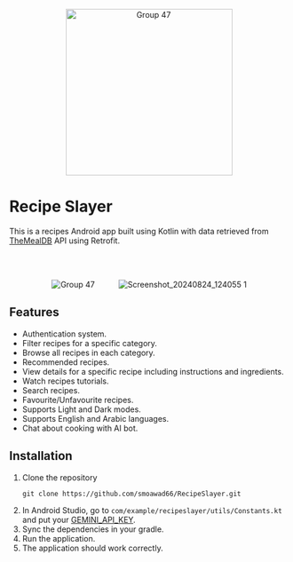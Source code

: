 
<p align="center">
  <img src="https://github.com/user-attachments/assets/983f362e-2cf4-4e6c-abe1-8346b7e0349b" width="300px" height="300px" alt="Group 47"/>
</p>

<h1>Recipe Slayer</h1>
<p>This is a recipes Android app built using Kotlin with data retrieved from <a href="https://www.themealdb.com/api.php">TheMealDB</a> API using Retrofit.</p>

<br><br>

<p align="center">
  <img src="https://github.com/user-attachments/assets/78d41049-014e-4491-8900-ba388ece313f" alt="Group 47"/>
    &nbsp;&nbsp;&nbsp;&nbsp;
    &nbsp;&nbsp;&nbsp;&nbsp;
  <img src="https://github.com/user-attachments/assets/c8a0f0fd-5e37-4eee-8b01-cfd944d5948b" alt="Screenshot_20240824_124055 1"/>
</p>

<h2>Features</h2>
<ul>
  <li>Authentication system.</li>
  <li>Filter recipes for a specific category.</li>
  <li>Browse all recipes in each category.</li>
  <li>Recommended recipes.</li>
  <li>View details for a specific recipe including instructions and ingredients.</li>
  <li>Watch recipes tutorials.</li>
  <li>Search recipes.</li>
  <li>Favourite/Unfavourite recipes.</li>
  <li>Supports Light and Dark modes.</li>
  <li>Supports English and Arabic languages.</li>
  <li>Chat about cooking with AI bot.</li>
</ul>

<h2>Installation</h2>
<ol>
  <li>Clone the repository
    <pre><code>git clone https://github.com/smoawad66/RecipeSlayer.git</code></pre>
  </li>
  <li>In Android Studio, go to <code>com/example/recipeslayer/utils/Constants.kt</code> and put your <a href="https://aistudio.google.com/app/apikey">GEMINI_API_KEY</a>.</li>
  <li>Sync the dependencies in your gradle.</li>
  <li>Run the application.</li>
  <li>The application should work correctly.</li>
</ol>

